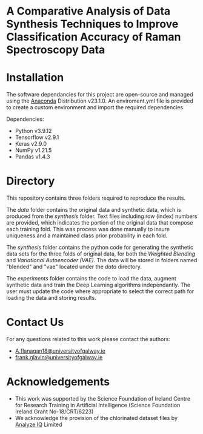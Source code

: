 # A Comparative Analysis of Data Synthesis Techniques to Improve Classification Accuracy of Raman Spectroscopy Data

# Installation

The software dependancies for this project are open-source and managed using the [Anaconda](https://www.anaconda.com/download) Distribution v23.1.0.
An enviroment.yml file is provided to create a custom environment and import the required dependencies.

Dependencies:
* Python v3.9.12
* Tensorflow v2.9.1
* Keras v2.9.0
* NumPy v1.21.5
* Pandas v1.4.3

# Directory

This repository contains three folders required to reproduce the results.

The *data* folder contains the original data and synthetic data, which is produced from the *synthesis* folder. Text files including row (index) numbers are provided, which indicates the portion of the original data that compose each training fold. This was process was done manually to insure uniqueness and a maintained class prior probability in each fold.

The *synthesis* folder contains the python code for generating the synthetic data sets for the three folds of original data, for both the *Weighted Blending* and *Variational Autoencoder (VAE)*. The data will be stored in folders named "blended" and "vae" located under the *data* directory.

The *experiments* folder contains the code to load the data, augment synthetic data and train the Deep Learning algorithms independantly. The user must update the code where appropriate to select the correct path for loading the data and storing results.


# Contact Us
For any questions related to this work please contact the authors:
* A.flanagan18@universityofgalway.ie
* frank.glavin@universityofgalway.ie

# Acknowledgements
* This work was supported by the Science Foundation of Ireland Centre for Research Training in Artificial Intelligence (Science Foundation Ireland Grant No-18/CRT/6223)
* We acknowledge the provision of the chlorinated dataset files by [Analyze IQ](https://www.analyzeiq.com/) Limited

